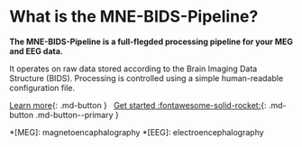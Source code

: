 What is the MNE-BIDS-Pipeline?
==============================

**The MNE-BIDS-Pipeline is a full-flegded processing pipeline for your MEG and
EEG data.**

It operates on raw data stored according to the Brain Imaging Data
Structure (BIDS). Processing is controlled using a simple human-readable
configuration file.

[Learn more](features/features.md){: .md-button } &nbsp;
[Get started :fontawesome-solid-rocket:](getting_started/install.md){: .md-button .md-button--primary }

*[MEG]: magnetoencaphalography
*[EEG]: electroencephalography
